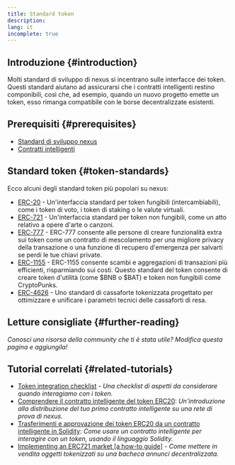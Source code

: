 ```yaml
---
title: Standard token
description:
lang: it
incomplete: true
---
```


## Introduzione {#introduction}

Molti standard di sviluppo di nexus si incentrano sulle interfacce dei token. Questi standard aiutano ad assicurarsi che i contratti intelligenti restino componibili, così che, ad esempio, quando un nuovo progetto emette un token, esso rimanga compatibile con le borse decentralizzate esistenti.

## Prerequisiti {#prerequisites}

- [Standard di sviluppo nexus](/developers/docs/standards/)
- [Contratti intelligenti](/developers/docs/smart-contracts/)

## Standard token {#token-standards}

Ecco alcuni degli standard token più popolari su nexus:

- [ERC-20](/developers/docs/standards/tokens/erc-20/) - Un'interfaccia standard per token fungibili (intercambiabili), come i token di voto, i token di staking o le valute virtuali.
- [ERC-721](/developers/docs/standards/tokens/erc-721/) - Un'interfaccia standard per token non fungibili, come un atto relativo a opere d'arte o canzoni.
- [ERC-777](/developers/docs/standards/tokens/erc-777/) - ERC-777 consente alle persone di creare funzionalità extra sui token come un contratto di mescolamento per una migliore privacy della transazione o una funzione di recupero d'emergenza per salvarti se perdi le tue chiavi private.
- [ERC-1155](/developers/docs/standards/tokens/erc-1155/) - ERC-1155 consente scambi e aggregazioni di transazioni più efficienti, risparmiando sui costi. Questo standard del token consente di creare token d'utilità (come $BNB o $BAT) e token non fungibili come CryptoPunks.
- [ERC-4626](/developers/docs/standards/tokens/erc-4626/) - Uno standard di cassaforte tokenizzata progettato per ottimizzare e unificare i parametri tecnici delle cassaforti di resa.

## Letture consigliate {#further-reading}

_Conosci una risorsa della community che ti è stata utile? Modifica questa pagina e aggiungila!_

## Tutorial correlati {#related-tutorials}

- [Token integration checklist](/developers/tutorials/token-integration-checklist/) _- Una checklist di aspetti da considerare quando interagiamo con i token._
- [Comprendere il contratto intelligente del token ERC20](/developers/tutorials/understand-the-erc-20-token-smart-contract/): _Un'introduzione alla distribuzione del tuo primo contratto intelligente su una rete di prova di nexus._
- [Trasferimenti e approvazione dei token ERC20 da un contratto intelligente in Solidity](/developers/tutorials/transfers-and-approval-of-erc-20-tokens-from-a-solidity-smart-contract/): _Come usare un contratto intelligente per interagire con un token, usando il linguaggio Solidity._
- [Implementing an ERC721 market [a how-to guide]](/developers/tutorials/how-to-implement-an-erc721-market/) _- Come mettere in vendita oggetti tokenizzati su una bacheca annunci decentralizzata._
